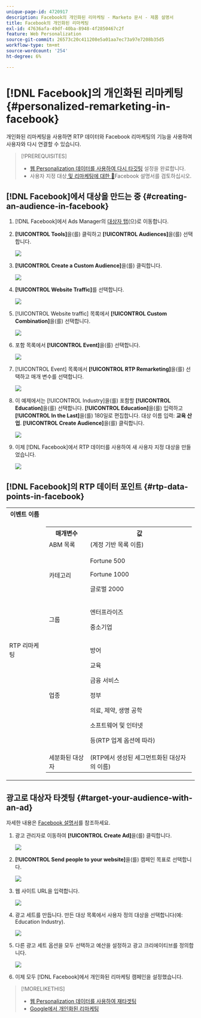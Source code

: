 ```yaml
---
unique-page-id: 4720917
description: Facebook의 개인화된 리마케팅 - Marketo 문서 - 제품 설명서
title: Facebook의 개인화된 리마케팅
exl-id: 47636afa-49df-40ba-8948-4f2850467c2f
feature: Web Personalization
source-git-commit: 26573c20c411208e5a01aa7ec73a97e7208b35d5
workflow-type: tm+mt
source-wordcount: '254'
ht-degree: 6%

---
```


# [!DNL Facebook]의 개인화된 리마케팅 {#personalized-remarketing-in-facebook}

개인화된 리마케팅을 사용하면 RTP 데이터와 Facebook 리마케팅의 기능을 사용하여 사용자와 다시 연결할 수 있습니다.

>[!PREREQUISITES]
>
>* [웹 Personalization 데이터를 사용하여 다시 타깃팅](/help/marketo/product-docs/web-personalization/website-retargeting/retargeting-with-web-personalization-data.md) 설정을 완료합니다.
>* 사용자 지정 대상[ 및 리마케팅에 대한 ](https://developers.facebook.com/docs/ads-for-websites/website-custom-audiences/getting-started#install-the-pixel) [&#128279;](https://developers.facebook.com/docs/ads-for-websites/website-custom-audiences/getting-started#install-the-pixel)Facebook 설명서를 검토하십시오.

## [!DNL Facebook]에서 대상을 만드는 중 {#creating-an-audience-in-facebook}

1. [!DNL Facebook]에서 Ads Manager의 [대상자 탭](https://www.facebook.com/ads/audience_manager)&#x200B;(으)로 이동합니다.

1. **[!UICONTROL Tools]**&#x200B;을(를) 클릭하고 **[!UICONTROL Audiences]**&#x200B;을(를) 선택합니다.

   ![](assets/one-1.png)

1. **[!UICONTROL Create a Custom Audience]**&#x200B;을(를) 클릭합니다.

   ![](assets/two-1.png)

1. **[!UICONTROL Website Traffic]**&#x200B;를 선택합니다.

   ![](assets/image2015-1-19-16-3a32-3a2.png)

1. [!UICONTROL Website traffic] 목록에서 **[!UICONTROL Custom Combination]**&#x200B;을(를) 선택합니다.

   ![](assets/image2015-1-19-16-3a33-3a21.png)

1. 포함 목록에서 **[!UICONTROL Event]**&#x200B;을(를) 선택합니다.

   ![](assets/image2015-1-19-16-3a34-3a9.png)

1. [!UICONTROL Event] 목록에서 **[!UICONTROL RTP Remarketing]**&#x200B;을(를) 선택하고 매개 변수를 선택합니다.

   ![](assets/image2015-1-19-16-3a52-3a29.png)

1. 이 예제에서는 [!UICONTROL Industry]을(를) 포함할 **[!UICONTROL Education]**&#x200B;을(를) 선택합니다. **[!UICONTROL Education]**&#x200B;을(를) 입력하고 **[!UICONTROL In the Last]**&#x200B;을(를) 180일로 편집합니다. 대상 이름 입력: **교육 산업**. **[!UICONTROL Create Audience]**&#x200B;을(를) 클릭합니다.

   ![](assets/image2015-1-19-16-3a56-3a15.png)

1. 이제 [!DNL Facebook]에서 RTP 데이터를 사용하여 새 사용자 지정 대상을 만들었습니다.

   ![](assets/image2015-1-19-16-3a59-3a2.png)

## [!DNL Facebook]의 RTP 데이터 포인트 {#rtp-data-points-in-facebook}

<table>
 <tbody>
  <tr>
   <th>이벤트 이름</th>
   <th> </th>
  </tr>
  <tr>
   <td>RTP 리마케팅</td>
   <td>
    <div>
     <table>
      <tbody>
       <tr>
        <th>매개변수</th>
        <th>값</th>
       </tr>
       <tr>
        <td>ABM 목록</td>
        <td>(계정 기반 목록 이름)</td>
       </tr>
       <tr>
        <td colspan="1">카테고리</td>
        <td colspan="1"><p>Fortune 500</p><p>Fortune 1000</p><p>글로벌 2000</p></td>
       </tr>
       <tr>
        <td colspan="1">그룹</td>
        <td colspan="1"><p>엔터프라이즈</p><p>중소기업</p></td>
       </tr>
       <tr>
        <td>업종</td>
        <td><p>방어</p><p>교육</p><p>금융 서비스</p><p>정부</p><p>의료, 제약, 생명 공학</p><p>소프트웨어 및 인터넷</p><p>등(RTP 업계 옵션에 따라)</p></td>
       </tr>
       <tr>
        <td colspan="1">세분화된 대상자</td>
        <td colspan="1">(RTP에서 생성된 세그먼트화된 대상자의 이름)</td>
       </tr>
      </tbody>
     </table>
    </div></td>
  </tr>
 </tbody>
</table>

## 광고로 대상자 타겟팅 {#target-your-audience-with-an-ad}

자세한 내용은 [Facebook 설명서](https://developers.facebook.com/docs/ads-for-websites/website-custom-audiences/getting-started#target-your-audience)를 참조하세요.

1. 광고 관리자로 이동하여 **[!UICONTROL Create Ad]**&#x200B;을(를) 클릭합니다.

   ![](assets/image2015-1-19-17-3a10-3a19.png)

1. **[!UICONTROL Send people to your website]**&#x200B;을(를) 캠페인 목표로 선택합니다.

   ![](assets/image2015-1-19-17-3a11-3a20.png)

1. 웹 사이트 URL을 입력합니다.

   ![](assets/image2015-1-19-17-3a12-3a39.png)

1. 광고 세트를 만듭니다. 만든 대상 목록에서 사용자 정의 대상을 선택합니다(예: Education Industry).

   ![](assets/image2015-1-19-17-3a18-3a13.png)

1. 다른 광고 세트 옵션을 모두 선택하고 예산을 설정하고 광고 크리에이티브를 정의합니다.

   ![](assets/image2015-1-19-17-3a19-3a25.png)

1. 이제 모두 [!DNL Facebook]에서 개인화된 리마케팅 캠페인을 설정했습니다.

>[!MORELIKETHIS]
>
>* [웹 Personalization 데이터를 사용하여 재타겟팅](/help/marketo/product-docs/web-personalization/website-retargeting/retargeting-with-web-personalization-data.md)
>* [Google에서 개인화된 리마케팅](/help/marketo/product-docs/web-personalization/website-retargeting/personalized-remarketing-in-google.md)
